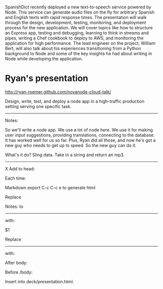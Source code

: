 SpanishDict recently deployed a new text-to-speech service
powered by Node. This service can generate audio files on
the fly for arbitrary Spanish and English texts with rapid
response times. The presentation will walk through the
design, development, testing, monitoring, and deployment
process for the new application. We will cover topics like
how to structure an Express app, testing and debugging,
learning to think in streams and pipes, writing a Chef
cookbook to deploy to AWS, and monitoring the application
for high performance. The lead engineer on the project,
William Bert, will also talk about his experiences
transitioning from a Python background to Node and some of
the key insights he had about writing in Node while
developing the application.


# Ryan's presentation

http://ryan-roemer.github.com/novanode-cloud-talk/




Design, write, test, and deploy a node app in a high-traffic
production setting serving one specific task.


* * * * *

Notes:

So we'll write a node app. We use a lot of node here. We use
it for making user input suggestions, providing
translations, connecting to the database. It has worked well
for us so far. Plus, Ryan did all those, and now he's got a
new guy who needs to get up to speed. So the new guy can do
it.

What's it do? Sling data. Take in a string and return an
mp3.


* * * * *


X Add to head:

<script src="extensions/markdown/Markdown.Converter.js"></script>
<script src="extensions/markdown/deck.markdown.js"></script>

Each time:

Markdown export C-c C-c e to generate html



Replace <p>Notes: to <hr /> with:
<div class="notes">
$1
</div>

Replace <hr /> with:
</section>
<section class="slide">

After body:
<section class="slide">

Before /body:
</section>

Insert into deck/presentation.html.
